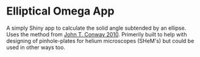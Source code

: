 # Elliptical Omega App

A simply Shiny app to calculate the solid angle subtended by an ellipse. 
Uses the method from [John T. Conway 2010](https://doi.org/10.1016/j.nima.2009.11.075).
Primerily built to help with designing of pinhole-plates for helium microscopes (SHeM's)
but could be used in other ways too.
